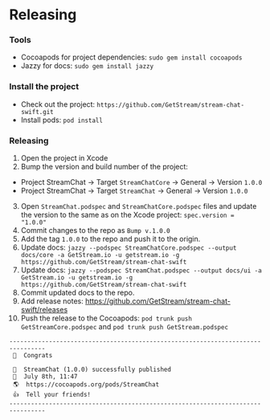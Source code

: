 # Releasing

### Tools
- Cocoapods for project dependencies: `sudo gem install cocoapods`
- Jazzy for docs: `sudo gem install jazzy`

### Install the project
- Check out the project: `https://github.com/GetStream/stream-chat-swift.git`
- Install pods: `pod install`

### Releasing
1. Open the project in Xcode
2. Bump the version and build number of the project:
  - Project StreamChat → Target `StreamChatCore` → General → Version `1.0.0`
  - Project StreamChat → Target `StreamChat` → General → Version `1.0.0`
3. Open `StreamChat.podspec` and `StreamChatCore.podspec` files and update the version to the same as on the Xcode project: `spec.version = "1.0.0"`
4. Commit changes to the repo as `Bump v.1.0.0`
5. Add the tag `1.0.0` to the repo and push it to the origin.
6. Update docs: `jazzy --podspec StreamChatCore.podspec --output docs/core -a GetStream.io -u getstream.io -g https://github.com/GetStream/stream-chat-swift`
7. Update docs: `jazzy --podspec StreamChat.podspec --output docs/ui -a GetStream.io -u getstream.io -g https://github.com/GetStream/stream-chat-swift`
8. Commit updated docs to the repo.
9. Add release notes: https://github.com/GetStream/stream-chat-swift/releases
10. Push the release to the Cocoapods: `pod trunk push GetStreamCore.podspec` and `pod trunk push GetStream.podspec`

```
--------------------------------------------------------------------------------
 🎉  Congrats

 🚀  StreamChat (1.0.0) successfully published
 📅  July 8th, 11:47
 🌎  https://cocoapods.org/pods/StreamChat
 👍  Tell your friends!
--------------------------------------------------------------------------------
```
